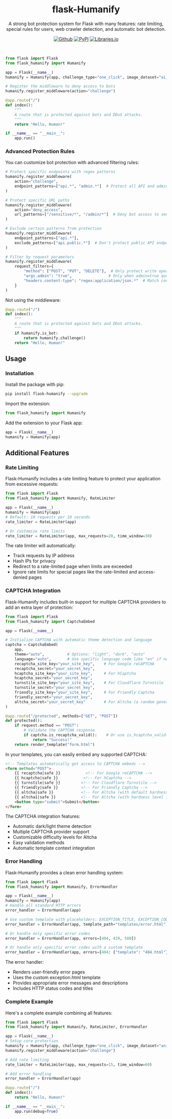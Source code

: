 <h1 align="center">flask-Humanify</h1>
<p align="center">A strong bot protection system for Flask with many features: rate limiting, special rules for users, web crawler detection, and automatic bot detection.</p>
<p align="center"><a rel="noreferrer noopener" href="https://github.com/tn3w/flask-Humanify"><img alt="Github" src="https://img.shields.io/badge/Github-141e24.svg?&style=for-the-badge&logo=github&logoColor=white"></a>  <a rel="noreferrer noopener" href="https://pypi.org/project/flask-Humanify/"><img alt="PyPI" src="https://img.shields.io/badge/PyPi-141e24.svg?&style=for-the-badge&logo=python&logoColor=white"></a>  <a rel="noreferrer noopener" href="https://libraries.io/pypi/flask-Humanify"><img alt="Libraries.io" src="https://img.shields.io/badge/Libraries.io-141e24.svg?&style=for-the-badge&logo=npm&logoColor=white"></a></p>

<br>

```python
from flask import Flask
from flask_humanify import Humanify

app = Flask(__name__)
humanify = Humanify(app, challenge_type="one_click", image_dataset="ai_dogs")

# Register the middleware to deny access to bots
humanify.register_middleware(action="challenge")

@app.route("/")
def index():
    """
    A route that is protected against bots and DDoS attacks.
    """
    return "Hello, Human!"

if __name__ == "__main__":
    app.run()
```

### Advanced Protection Rules

You can customize bot protection with advanced filtering rules:

```python
# Protect specific endpoints with regex patterns
humanify.register_middleware(
    action="challenge",
    endpoint_patterns=["api.*", "admin.*"]  # Protect all API and admin endpoints
)

# Protect specific URL paths
humanify.register_middleware(
    action="deny_access",
    url_patterns=["/sensitive/*", "/admin/*"]  # Deny bot access to sensitive areas
)

# Exclude certain patterns from protection
humanify.register_middleware(
    endpoint_patterns=["api.*"],
    exclude_patterns=["api.public.*"]  # Don't protect public API endpoints
)

# Filter by request parameters
humanify.register_middleware(
    request_filters={
        "method": ["POST", "PUT", "DELETE"],  # Only protect write operations
        "args.admin": "true",                # Only when admin=true query parameter exists
        "headers.content-type": "regex:application/json.*"  # Match content type with regex
    }
)
```

Not using the middleware:

```python
@app.route("/")
def index():
    """
    A route that is protected against bots and DDoS attacks.
    """
    if humanify.is_bot:
        return humanify.challenge()
    return "Hello, Human!"
```

## Usage

### Installation

Install the package with pip:

```bash
pip install flask-humanify --upgrade
```

Import the extension:

```python
from flask_humanify import Humanify
```

Add the extension to your Flask app:

```python
app = Flask(__name__)
humanify = Humanify(app)
```

## Additional Features

### Rate Limiting

Flask-Humanify includes a rate limiting feature to protect your application from excessive requests:

```python
from flask import Flask
from flask_humanify import Humanify, RateLimiter

app = Flask(__name__)
humanify = Humanify(app)
# Default: 10 requests per 10 seconds
rate_limiter = RateLimiter(app)

# Or customize rate limits
rate_limiter = RateLimiter(app, max_requests=20, time_window=30)
```

The rate limiter will automatically:

- Track requests by IP address
- Hash IPs for privacy
- Redirect to a rate-limited page when limits are exceeded
- Ignore rate limits for special pages like the rate-limited and access-denied pages

### CAPTCHA Integration

Flask-Humanify includes built-in support for multiple CAPTCHA providers to add an extra layer of protection:

```python
from flask import Flask
from flask_humanify import CaptchaEmbed

app = Flask(__name__)

# Initialize CAPTCHA with automatic theme detection and language
captcha = CaptchaEmbed(
    app,
    theme="auto",          # Options: "light", "dark", "auto"
    language="auto",       # Use specific language code like "en" if needed
    recaptcha_site_key="your_site_key",    # For Google reCAPTCHA
    recaptcha_secret="your_secret_key",
    hcaptcha_site_key="your_site_key",     # For hCaptcha
    hcaptcha_secret="your_secret_key",
    turnstile_site_key="your_site_key",    # For Cloudflare Turnstile
    turnstile_secret="your_secret_key",
    friendly_site_key="your_site_key",     # For Friendly Captcha
    friendly_secret="your_secret_key",
    altcha_secret="your_secret_key"        # For Altcha (a random generated secret)
)

@app.route("/protected", methods=["GET", "POST"])
def protected():
    if request.method == "POST":
        # Validate the CAPTCHA response
        if captcha.is_recaptcha_valid():    # Or use is_hcaptcha_valid(), is_turnstile_valid(), etc.
            return "Success!"
    return render_template("form.html")
```

In your templates, you can easily embed any supported CAPTCHA:

```html
<!-- Templates automatically get access to CAPTCHA embeds -->
<form method="POST">
    {{ recaptcha|safe }}           <!-- For Google reCAPTCHA -->
    {{ hcaptcha|safe }}           <!-- For hCaptcha -->
    {{ turnstile|safe }}         <!-- For Cloudflare Turnstile -->
    {{ friendly|safe }}          <!-- For Friendly Captcha -->
    {{ altcha|safe }}            <!-- For Altcha (with default hardness) -->
    {{ altcha1|safe }}           <!-- For Altcha (with hardness level 1-5) -->
    <button type="submit">Submit</button>
</form>
```

The CAPTCHA integration features:
- Automatic dark/light theme detection
- Multiple CAPTCHA provider support
- Customizable difficulty levels for Altcha
- Easy validation methods
- Automatic template context integration

### Error Handling

Flask-Humanify provides a clean error handling system:

```python
from flask import Flask
from flask_humanify import Humanify, ErrorHandler

app = Flask(__name__)
humanify = Humanify(app)
# Handle all standard HTTP errors
error_handler = ErrorHandler(app)

# Use custom template with placeholders: EXCEPTION_TITLE, EXCEPTION_CODE, EXCEPTION_MESSAGE
error_handler = ErrorHandler(app, template_path="templates/error.html")

# Or handle only specific error codes
error_handler = ErrorHandler(app, errors=[404, 429, 500])

# Or handle only specific error codes with a custom template
error_handler = ErrorHandler(app, errors={404: {"template": "404.html"}})
```

The error handler:

- Renders user-friendly error pages
- Uses the custom exception.html template
- Provides appropriate error messages and descriptions
- Includes HTTP status codes and titles

### Complete Example

Here's a complete example combining all features:

```python
from flask import Flask
from flask_humanify import Humanify, RateLimiter, ErrorHandler

app = Flask(__name__)
# Setup core protection
humanify = Humanify(app, challenge_type="one_click", image_dataset="animals")
humanify.register_middleware(action="challenge")

# Add rate limiting
rate_limiter = RateLimiter(app, max_requests=15, time_window=60)

# Add error handling
error_handler = ErrorHandler(app)

@app.route("/")
def index():
    return "Hello, Human!"

if __name__ == "__main__":
    app.run(debug=True)
```
